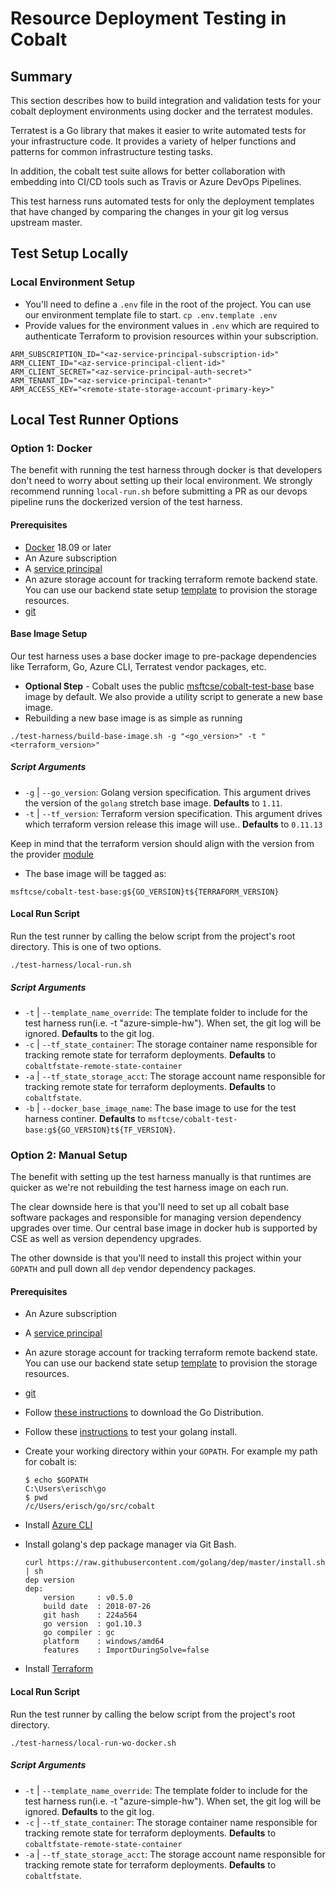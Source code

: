 # Resource Deployment Testing in Cobalt

## Summary

This section describes how to build integration and validation tests for your cobalt deployment environments using docker and the terratest modules.

Terratest is a Go library that makes it easier to write automated tests for your infrastructure code. It provides a variety of helper functions and patterns for common infrastructure testing tasks.

In addition, the cobalt test suite allows for better collaboration with embedding into CI/CD tools such as Travis or Azure DevOps Pipelines.

This test harness runs automated tests for only the deployment templates that have changed by comparing the changes in your git log versus upstream master.

## Test Setup Locally

### Local Environment Setup

- You'll need to define a `.env` file in the root of the project. You can use our environment template file to start. `cp .env.template .env`
- Provide values for the environment values in `.env` which are required to authenticate Terraform to provision resources within your subscription.

```shell
ARM_SUBSCRIPTION_ID="<az-service-principal-subscription-id>"
ARM_CLIENT_ID="<az-service-principal-client-id>"
ARM_CLIENT_SECRET="<az-service-principal-auth-secret>"
ARM_TENANT_ID="<az-service-principal-tenant>"
ARM_ACCESS_KEY="<remote-state-storage-account-primary-key>"
```

## Local Test Runner Options

### Option 1: Docker

The benefit with running the test harness through docker is that developers don't need to worry about setting up their local environment. We strongly recommend running `local-run.sh` before submitting a PR as our devops pipeline runs the dockerized version of the test harness.

#### Prerequisites

- [Docker](https://docs.docker.com/install/) 18.09 or later
- An Azure subscription
- A [service principal](https://docs.microsoft.com/en-us/azure/active-directory/develop/howto-create-service-principal-portal)
- An azure storage account for tracking terraform remote backend state. You can use our backend state setup [template]((/infra/templates/backend-state-setup/README.md)) to provision the storage resources.
- [git](https://www.atlassian.com/git/tutorials/install-git)

#### Base Image Setup

Our test harness uses a base docker image to pre-package dependencies like Terraform, Go, Azure CLI, Terratest vendor packages, etc.

- **Optional Step** - Cobalt uses the public [msftcse/cobalt-test-base](https://cloud.docker.com/u/msftcse/repository/docker/msftcse/cobalt-test-base) base image by default. We also provide a utility script to generate a new base image.
- Rebuilding a new base image is as simple as running

```script
./test-harness/build-base-image.sh -g "<go_version>" -t "<terraform_version>"
```

##### Script Arguments

- `-g` | `--go_version`: Golang version specification. This argument drives the version of the `golang` stretch base image. **Defaults** to `1.11`.
- `-t` | `--tf_version`: Terraform version specification. This argument drives which terraform version release this image will use.. **Defaults** to `0.11.13`

Keep in mind that the terraform version should align with the version from the provider [module](/infra/modules/providers/azure/provider/main.tf#L6)

- The base image will be tagged as:

```script
msftcse/cobalt-test-base:g${GO_VERSION}t${TERRAFORM_VERSION}
```

#### Local Run Script

Run the test runner by calling the below script from the project's root directory. This is one of two options.

```script
./test-harness/local-run.sh
```

##### Script Arguments

- `-t` | `--template_name_override`: The template folder to include for the test harness run(i.e. -t "azure-simple-hw"). When set, the git log will be ignored. **Defaults** to the git log.
- `-c` | `--tf_state_container`: The storage container name responsible for tracking remote state for terraform deployments. **Defaults** to `cobaltfstate-remote-state-container`
- `-a` | `--tf_state_storage_acct`: The storage account name responsible for tracking remote state for terraform deployments. **Defaults** to `cobaltfstate`.
- `-b` | `--docker_base_image_name`: The base image to use for the test harness continer. **Defaults** to `msftcse/cobalt-test-base:g${GO_VERSION}t${TF_VERSION}`.

### Option 2: Manual Setup

The benefit with setting up the test harness manually is that runtimes are quicker as we're not rebuilding the test harness image on each run.

The clear downside here is that you'll need to set up all cobalt base software packages and responsible for managing version dependency upgrades over time. Our central base image in docker hub is supported by CSE as well as version dependency upgrades.

The other downside is that you'll need to install this project within your `GOPATH` and pull down all `dep` vendor dependency packages.

#### Prerequisites

- An Azure subscription
- A [service principal](https://docs.microsoft.com/en-us/azure/active-directory/develop/howto-create-service-principal-portal)
- An azure storage account for tracking terraform remote backend state. You can use our backend state setup [template]((/infra/templates/backend-state-setup/README.md)) to provision the storage resources.
- [git](https://www.atlassian.com/git/tutorials/install-git)
- Follow [these instructions](https://golang.org/doc/install#download) to download the Go Distribution.
- Follow these [instructions](https://golang.org/doc/install#testing) to test your golang install.
- Create your working directory within your `GOPATH`. For example my path for cobalt is:

    ```script
    $ echo $GOPATH
    C:\Users\erisch\go
    $ pwd
    /c/Users/erisch/go/src/cobalt
    ```

- Install [Azure CLI](https://docs.microsoft.com/en-us/cli/azure/install-azure-cli?view=azure-cli-latest)
- Install golang's dep package manager via Git Bash.

    ```script
    curl https://raw.githubusercontent.com/golang/dep/master/install.sh | sh
    dep version
    dep:
        version     : v0.5.0
        build date  : 2018-07-26
        git hash    : 224a564
        go version  : go1.10.3
        go compiler : gc
        platform    : windows/amd64
        features    : ImportDuringSolve=false
    ```

- Install [Terraform](https://learn.hashicorp.com/terraform/getting-started/install.html)

#### Local Run Script

Run the test runner by calling the below script from the project's root directory.

```script
./test-harness/local-run-wo-docker.sh
```

##### Script Arguments

- `-t` | `--template_name_override`: The template folder to include for the test harness run(i.e. -t "azure-simple-hw"). When set, the git log will be ignored. **Defaults** to the git log.
- `-c` | `--tf_state_container`: The storage container name responsible for tracking remote state for terraform deployments. **Defaults** to `cobaltfstate-remote-state-container`
- `-a` | `--tf_state_storage_acct`: The storage account name responsible for tracking remote state for terraform deployments. **Defaults** to `cobaltfstate`.